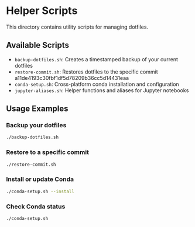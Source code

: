 # Helper Scripts

This directory contains utility scripts for managing dotfiles.

## Available Scripts

- `backup-dotfiles.sh`: Creates a timestamped backup of your current dotfiles
- `restore-commit.sh`: Restores dotfiles to the specific commit a11de4193c30fbf1df5d78209b36cc5d14431eaa
- `conda-setup.sh`: Cross-platform conda installation and configuration
- `jupyter-aliases.sh`: Helper functions and aliases for Jupyter notebooks

## Usage Examples

### Backup your dotfiles
```bash
./backup-dotfiles.sh
```

### Restore to a specific commit
```bash
./restore-commit.sh
```

### Install or update Conda
```bash
./conda-setup.sh --install
```

### Check Conda status
```bash
./conda-setup.sh
```
